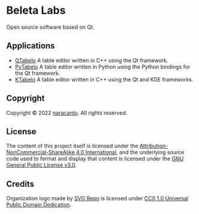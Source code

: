 
# Beleta Labs

Open source software based on Qt.


## Applications

- [QTabelo](https://github.com/beletalabs/qtabelo)
  A table editor written in C++ using the Qt framework.
- [PyTabelo](https://github.com/beletalabs/pytabelo)
  A table editor written in Python using the Python bindings for the Qt framework.
- [KTabelo](https://github.com/beletalabs/ktabelo)
  A table editor written in C++ using the Qt and KDE frameworks.


## Copyright

Copyright &copy; 2022 [naracanto](https://naracanto.github.io). All rights reserved.


## License

The content of this project itself is licensed under the [Attribution-NonCommercial-ShareAlike 4.0 International](https://creativecommons.org/licenses/by-nc-sa/4.0/), and the underlying source code used to format and display that content is licensed under the [GNU General Public License v3.0](LICENSE).


## Credits

Organization logo made by [SVG Repo](https://www.svgrepo.com/) is licensed under [CC0 1.0 Universal Public Domain Dedication](https://creativecommons.org/publicdomain/zero/1.0/deed.en).
